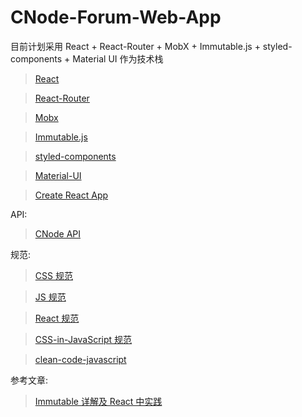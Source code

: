 # CNode-Forum-Web-App
目前计划采用 React + React-Router + MobX + Immutable.js + styled-components + Material UI 作为技术栈

> [React](https://facebook.github.io/react/)

> [React-Router](https://reacttraining.com/react-router/web/guides/quick-start)

> [Mobx](https://mobx.js.org/)

> [Immutable.js](https://facebook.github.io/immutable-js/)

> [styled-components](https://www.styled-components.com/)

> [Material-UI](https://facebook.github.io/react/)

> [Create React App](https://github.com/facebookincubator/create-react-app/blob/master/packages/react-scripts/template/README.md)

API:

> [CNode API](https://cnodejs.org/api)

规范: 
> [CSS 规范](https://cssguidelin.es/)

> [JS 规范](https://github.com/airbnb/javascript)

> [React 规范](https://github.com/airbnb/javascript/tree/master/react)

> [CSS-in-JavaScript 规范](https://github.com/airbnb/javascript/tree/master/css-in-javascript)

> [clean-code-javascript](https://github.com/ryanmcdermott/clean-code-javascript)

参考文章:

> [Immutable 详解及 React 中实践](https://github.com/camsong/blog/issues/3)
